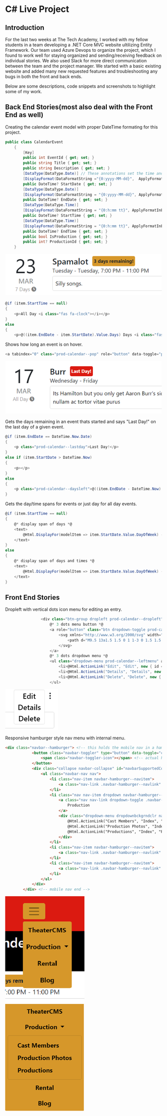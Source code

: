 # C# Live Project

## Introduction

For the last two weeks at The Tech Academy, I worked with my fellow students in a team developing a .NET Core MVC website ultilizing Entity Framework. Our team used Azure Devops to organize the project, which I found to work well for staying organized and sending/receiving feedback on individual stories. We also used Slack for more direct communication between the team and the project manager. We started with a basic existing website and added many new requested features and troubleshooting any bugs in both the front and back ends.

Below are some descriptions, code snippets and screenshots to highlight some of my work.

## Back End Stories(most also deal with the Front End as well)
Creating the calendar event model with proper DateTime formating for this project.

```c#
public class CalendarEvent
	{
		[Key]
		public int EventId { get; set; }
		public string Title { get; set; }
		public string Description { get; set; }
		[DataType(DataType.Date)] // These annotations set the time and date formats
		[DisplayFormat(DataFormatString ="{0:yyyy-MM-dd}",  ApplyFormatInEditMode = true)]
		public DateTime? StartDate { get; set; }
		[DataType(DataType.Date)]
		[DisplayFormat(DataFormatString = "{0:yyyy-MM-dd}", ApplyFormatInEditMode = true)]
		public DateTime? EndDate { get; set; }
		[DataType(DataType.Time)]
		[DisplayFormat(DataFormatString = "{0:h:mm tt}", ApplyFormatInEditMode = true)]
		public DateTime? StartTime { get; set; }
		[DataType(DataType.Time)]
		[DisplayFormat(DataFormatString = "{0:h:mm tt}", ApplyFormatInEditMode = true)]
		public DateTime? EndTime { get; set; }
		public bool IsProduction { get; set; }
		public int? ProductionId { get; set; }
	}
```
![event screenshot 1](https://github.com/bbtk421/liveprojects/blob/main/csharpliveproject/event1.PNG)

```c#
@if (item.StartTime == null)
{
    <p>All Day <i class="fas fa-clock"></i></p>
}
else
{
    <p>@((item.EndDate - item.StartDate).Value.Days) Days <i class="fas fa-clock"></i></p>
```
Shows how long an event is on hover.
```c#
<a tabindex="0" class="prod-calendar--pop" role="button" data-toggle="popover" data-trigger="hover" data-content="This is a @((item.EndDate - @item.StartDate).Value.TotalDays) day event.">
```
![event screenshot 2](https://github.com/bbtk421/liveprojects/blob/main/csharpliveproject/event2.PNG)

Gets the days remaining in an event thats started and says "Last Day!" on the last day of a given event.
```c#
@if (item.EndDate == DateTime.Now.Date)
{
    <p class="prod-calendar--lastday">Last Day!</p>
}
else if (item.StartDate > DateTime.Now)
{
    <p></p>
}
else
{
    <p class="prod-calendar--daysleft">@((item.EndDate - DateTime.Now).Value.Days) days remaining!</p>
}
```

Gets the day/time spans for events or just day for all day events.
```c#
@if (item.StartTime == null)
{
    @* display span of days *@
    <text>
        @Html.DisplayFor(modelItem => item.StartDate.Value.DayOfWeek) - @Html.DisplayFor(modelItem => item.EndDate.Value.DayOfWeek)
    </text>
}
else
{
    @* display span of days and times *@
    <text>
        @Html.DisplayFor(modelItem => item.StartDate.Value.DayOfWeek) - @Html.DisplayFor(modelItem => item.EndDate.Value.DayOfWeek), @Html.DisplayFor(modelItem => item.StartTime) - @Html.DisplayFor(modelItem => item.EndTime)
    </text>
}
```
## Front End Stories
Dropleft with vertical dots icon menu for editing an entry.
```c#
				<div class="btn-group dropleft prod-calendar--dropleft">
					@* 3 dots menu button *@
					<a role="button" class="btn dropdown-toggle prod-calendar--leftbtn" id="dropdownMenuLink" data-toggle="dropdown" aria-haspopup="true" aria-expanded="false">
						<svg xmlns="http://www.w3.org/2000/svg" width="20" height="20" fill="currentColor" class="bi bi-three-dots-vertical" viewBox="0 0 16 16">
							<path d="M9.5 13a1.5 1.5 0 1 1-3 0 1.5 1.5 0 0 1 3 0zm0-5a1.5 1.5 0 1 1-3 0 1.5 1.5 0 0 1 3 0zm0-5a1.5 1.5 0 1 1-3 0 1.5 1.5 0 0 1 3 0z" />
						</svg>
					</a>
					@* 3 dots dropdown menu *@
					<ul class="dropdown-menu prod-calendar--leftmenu" aria-labelledby="dropdownMenuLink">
						<li>@Html.ActionLink("Edit", "Edit", new { id = item.EventId })</li>
						<li>@Html.ActionLink("Details", "Details", new { id = item.EventId })</li>
						<li>@Html.ActionLink("Delete", "Delete", new { id = item.EventId })</li>
					</ul>
```
![edit menu](https://github.com/bbtk421/liveprojects/blob/main/csharpliveproject/event3.PNG)

Responsive hamburger style nav menu with internal menu.
```html
<div class="navbar--hamburger"> <!-- this holds the mobile nav in a hamburger menu -->
			<button class="navbar-toggler" type="button" data-toggle="collapse" data-target="#navbarSupportedContent" aria-controls="navbarSupportedContent" aria-expanded="false" aria-label="Toggle navigation">
				<span class="navbar-toggler-icon"></span> <!-- actual humburger button -->
			</button>
			<div class="collapse navbar-collapse" id="navbarSupportedContent">
				<ul class="navbar-nav nav">
					<li class="nav-item navbar-hamburger--navitem">
						<a class="nav-link .navbar-hamburger--navlink" href="~/Home/Index">TheaterCMS</a>
					</li>
					<li class="nav nav-item dropdown navbar-hamburger--navitem">
						<a class="nav nav-link dropdown-toggle .navbar-hamburger--navlink" href="#" id="navbarDropdownMenuLink" data-toggle="dropdown" aria-haspopup="true" aria-expanded="false">
							Production
						</a>
						<div class="dropdown-menu dropdownbckgrndclr navbar-hamburger--dropdownmenu" aria-labelledby="navbarDropdownMenuLink">
							@Html.ActionLink("Cast Members", "Index", "CastMembers", new { Area = "Production" }, new { @class = "dropdown-item dropdowntxt navbar-hamburger--dropdownitem" })
							@Html.ActionLink("Production Photos", "Index", "ProductionPhotos", new { Area = "Production" }, new { @class = "dropdown-item dropdowntxt navbar-hamburger--dropdownitem" })
							@Html.ActionLink("Productions", "Index", "Productions", new { Area = "Production" }, new { @class = "dropdown-item dropdowntxt navbar-hamburger--dropdownitem" })
						</div>
					</li>
					<li class="nav-item navbar-hamburger--navitem">
						<a class="nav-link .navbar-hamburger--navlink" href="#">Rental</a>
					</li>
					<li class="nav-item navbar-hamburger--navitem">
						<a class="nav-link .navbar-hamburger--navlink" href="#">Blog</a>
					</li>
				</ul>
			</div>
		</div> <!-- mobile nav end -->
```
![mobile nav menu 1](https://github.com/bbtk421/liveprojects/blob/main/csharpliveproject/eventmenu1.PNG)   ![mobile nav menu 2](https://github.com/bbtk421/liveprojects/blob/main/csharpliveproject/eventmenu2.PNG)
